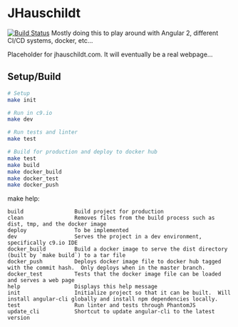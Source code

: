 # JHauschildt
[![Build Status](https://travis-ci.org/doot/JHauschildt.svg?branch=master)](https://travis-ci.org/doot/JHauschildt)
Mostly doing this to play around with Angular 2, different CI/CD systems, docker, etc...

Placeholder for jhauschildt.com.  It will eventually be a real webpage...

## Setup/Build

``` bash
# Setup
make init

# Run in c9.io
make dev

# Run tests and linter
make test

# Build for production and deploy to docker hub
make test
make build
make docker_build
make docker_test
make docker_push

```

make help:
```
build                Build project for production
clean                Removes files from the build process such as dist, tmp, and the docker image
deploy               To be implemented
dev                  Serves the project in a dev environment, specifically c9.io IDE
docker_build         Build a docker image to serve the dist directory (built by `make build`) to a tar file
docker_push          Deploys docker image file to docker hub tagged with the commit hash.  Only deploys when in the master branch.
docker_test          Tests that the docker image file can be loaded and serves a web page
help                 Displays this help message
init                 Initialize project so that it can be built.  Will install angular-cli globally and install npm dependencies locally.
test                 Run linter and tests through PhantomJS
update_cli           Shortcut to update angular-cli to the latest version
```
